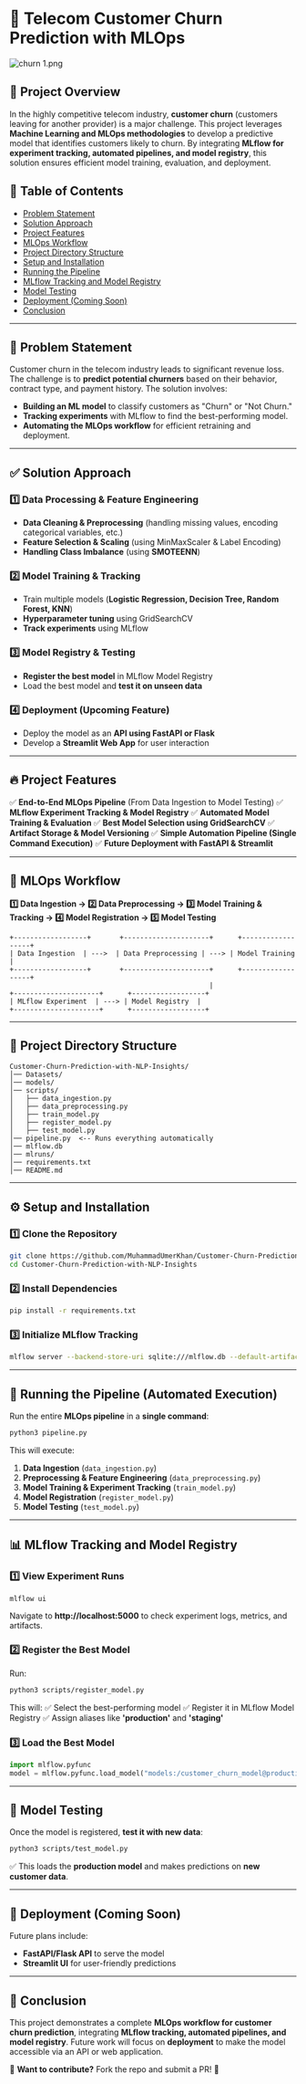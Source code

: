 # 📌 Telecom Customer Churn Prediction with MLOps

![churn 1.png](https://miro.medium.com/v2/resize:fit:1024/1*TgciopaOk-C8fwtPmmet3w.png)

## 🚀 Project Overview
In the highly competitive telecom industry, **customer churn** (customers leaving for another provider) is a major challenge. This project leverages **Machine Learning and MLOps methodologies** to develop a predictive model that identifies customers likely to churn. By integrating **MLflow for experiment tracking, automated pipelines, and model registry**, this solution ensures efficient model training, evaluation, and deployment.

## 📑 Table of Contents
- [Problem Statement](#problem-statement)
- [Solution Approach](#solution-approach)
- [Project Features](#project-features)
- [MLOps Workflow](#mlops-workflow)
- [Project Directory Structure](#project-directory-structure)
- [Setup and Installation](#setup-and-installation)
- [Running the Pipeline](#running-the-pipeline)
- [MLflow Tracking and Model Registry](#mlflow-tracking-and-model-registry)
- [Model Testing](#model-testing)
- [Deployment (Coming Soon)](#deployment-coming-soon)
- [Conclusion](#conclusion)

---

## 📌 Problem Statement

Customer churn in the telecom industry leads to significant revenue loss. The challenge is to **predict potential churners** based on their behavior, contract type, and payment history. The solution involves:
- **Building an ML model** to classify customers as "Churn" or "Not Churn."
- **Tracking experiments** with MLflow to find the best-performing model.
- **Automating the MLOps workflow** for efficient retraining and deployment.

---

## ✅ Solution Approach
### **1️⃣ Data Processing & Feature Engineering**
- **Data Cleaning & Preprocessing** (handling missing values, encoding categorical variables, etc.)
- **Feature Selection & Scaling** (using MinMaxScaler & Label Encoding)
- **Handling Class Imbalance** (using **SMOTEENN**)

### **2️⃣ Model Training & Tracking**
- Train multiple models (**Logistic Regression, Decision Tree, Random Forest, KNN**)
- **Hyperparameter tuning** using GridSearchCV
- **Track experiments** using MLflow

### **3️⃣ Model Registry & Testing**
- **Register the best model** in MLflow Model Registry
- Load the best model and **test it on unseen data**

### **4️⃣ Deployment (Upcoming Feature)**
- Deploy the model as an **API using FastAPI or Flask**
- Develop a **Streamlit Web App** for user interaction

---

## 🔥 Project Features
✅ **End-to-End MLOps Pipeline** (From Data Ingestion to Model Testing)
✅ **MLflow Experiment Tracking & Model Registry**
✅ **Automated Model Training & Evaluation**
✅ **Best Model Selection using GridSearchCV**
✅ **Artifact Storage & Model Versioning**
✅ **Simple Automation Pipeline (Single Command Execution)**
✅ **Future Deployment with FastAPI & Streamlit**

---

## 🔁 MLOps Workflow
**1️⃣ Data Ingestion → 2️⃣ Data Preprocessing → 3️⃣ Model Training & Tracking → 4️⃣ Model Registration → 5️⃣ Model Testing**

```
+------------------+       +---------------------+      +------------------+
| Data Ingestion  | --->  | Data Preprocessing | ---> | Model Training  |
+------------------+       +---------------------+      +------------------+
                                                 |
+---------------------+      +------------------+
| MLflow Experiment  | ---> | Model Registry  |
+---------------------+      +------------------+
```

---

## 📂 Project Directory Structure
```
Customer-Churn-Prediction-with-NLP-Insights/
│── Datasets/
│── models/
│── scripts/
│   ├── data_ingestion.py
│   ├── data_preprocessing.py
│   ├── train_model.py
│   ├── register_model.py
│   ├── test_model.py
│── pipeline.py  <-- Runs everything automatically
│── mlflow.db
│── mlruns/
│── requirements.txt
│── README.md
```

---

## ⚙️ Setup and Installation
### **1️⃣ Clone the Repository**
```bash
git clone https://github.com/MuhammadUmerKhan/Customer-Churn-Prediction-with-NLP-Insights.git
cd Customer-Churn-Prediction-with-NLP-Insights
```

### **2️⃣ Install Dependencies**
```bash
pip install -r requirements.txt
```

### **3️⃣ Initialize MLflow Tracking**
```bash
mlflow server --backend-store-uri sqlite:///mlflow.db --default-artifact-root ./mlruns
```

---

## 🚀 Running the Pipeline (Automated Execution)
Run the entire **MLOps pipeline** in a **single command**:
```bash
python3 pipeline.py
```

This will execute:
1. **Data Ingestion** (`data_ingestion.py`)
2. **Preprocessing & Feature Engineering** (`data_preprocessing.py`)
3. **Model Training & Experiment Tracking** (`train_model.py`)
4. **Model Registration** (`register_model.py`)
5. **Model Testing** (`test_model.py`)

---

## 📊 MLflow Tracking and Model Registry
### **1️⃣ View Experiment Runs**
```bash
mlflow ui
```
Navigate to **http://localhost:5000** to check experiment logs, metrics, and artifacts.

### **2️⃣ Register the Best Model**
Run:
```bash
python3 scripts/register_model.py
```
This will:
✅ Select the best-performing model
✅ Register it in MLflow Model Registry
✅ Assign aliases like **'production'** and **'staging'**

### **3️⃣ Load the Best Model**
```python
import mlflow.pyfunc
model = mlflow.pyfunc.load_model("models:/customer_churn_model@production")
```

---

## 🧪 Model Testing
Once the model is registered, **test it with new data**:
```bash
python3 scripts/test_model.py
```
✅ This loads the **production model** and makes predictions on **new customer data**.

---

## 🚀 Deployment (Coming Soon)
Future plans include:
- **FastAPI/Flask API** to serve the model
- **Streamlit UI** for user-friendly predictions

---

## 📌 Conclusion
This project demonstrates a complete **MLOps workflow for customer churn prediction**, integrating **MLflow tracking, automated pipelines, and model registry**. Future work will focus on **deployment** to make the model accessible via an API or web application.

🔹 **Want to contribute?** Fork the repo and submit a PR! 🚀
